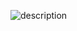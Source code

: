 ![description](https://th.bing.com/th/id/R.845f4eb5e37f1272a9001665d5a1c623?rik=BQgtw6anX1qWcw&pid=ImgRaw&r=0)
